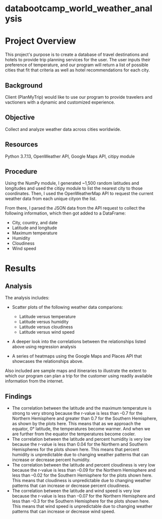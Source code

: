 # databootcamp_world_weather_analysis

# Project Overview
This project's purpose is to create a database of travel destinations and hotels to provide trip planning services for the user. The user inputs their preference of temperature, and our program will return a list of possible cities that fit that criteria as well as hotel recommendations for each city. 

## Background
Client (PlanMyTrip) would like to use our program to provide travelers and vactioners with a dynamic and customized experience. 

## Objective
Collect and analyze weather data across cities worldwide.

## Resources
Python 3.7.13, OpenWeather API, Google Maps API, citipy module

## Procedure

Using the NumPy module, I generated ~1,500 random latitudes and longitudes and used the citipy module to list the nearest city to those coordinates. Then, I used the OpenWeatherMap API to request the current weather data from each unique cityon the list.

From there, I parsed the JSON data from the API request to collect the following information, which then got added to a DataFrame:

- City, country, and date
- Latitude and longitude
- Maximum temperature
- Humidity
- Cloudiness
- Wind speed


# Results
## Analysis

The analysis includes:

- Scatter plots of the following weather data comparions:
  - Latitude versus temperature
  - Latitude versus humidity
  - Latitude versus cloudiness
  - Latitude versus wind speed

- A deeper look into the correlations between the relationships listed above using regression analysis
- A series of heatmaps using the Google Maps and Places API that showcases the relationships above.

Also included are sample maps and itineraries to illustrate the extent to which our program can plan a trip for the customer using readily available information from the internet.

## Findings
- The correlation between the latitude and the maximum temperature is strong to very strong because the r-value is less than –0.7 for the Northern Hemisphere and greater than 0.7 for the Southern Hemisphere, as shown by the plots here. This means that as we approach the equator, 0° latitude, the temperatures become warmer. And when we are further from the equator the temperatures become cooler.
- The correlation between the latitude and percent humidity is very low because the r-value is less than 0.04 for the Northern and Southern Hemispheres for the plots shown here. This means that percent humidity is unpredictable due to changing weather patterns that can increase or decrease percent humidity. 
- The correlation between the latitude and percent cloudiness is very low because the r-value is less than –0.09 for the Northern Hemisphere and less than –0.02 for the Southern Hemisphere for the plots shown here. This means that cloudiness is unpredictable due to changing weather patterns that can increase or decrease percent cloudiness. 
- The correlation between the latitude and wind speed is very low because the r-value is less  than –0.07 for the Northern Hemisphere and less than –0.3 for the Southern Hemisphere for the plots shown here. This means that wind speed is unpredictable due to changing weather patterns that can increase or decrease wind speed.
